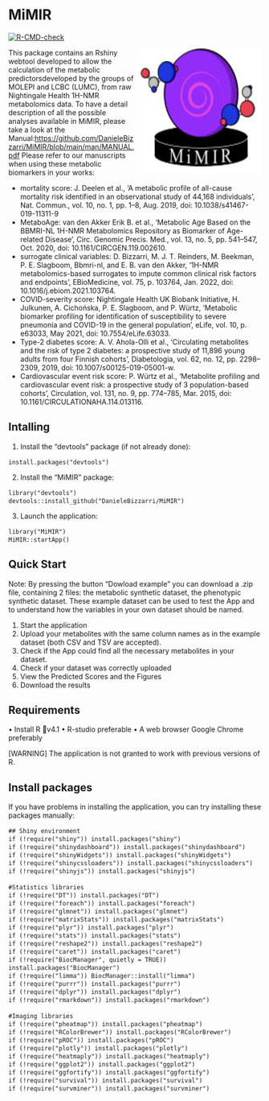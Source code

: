 # MiMIR

[![R-CMD-check](https://github.com/DanieleBizzarri/MiMIR/actions/workflows/R-CMD-check.yaml/badge.svg)](https://github.com/DanieleBizzarri/MiMIR/actions/workflows/R-CMD-check.yaml)

<img src="./inst/shinyApp/www/scaled_mimir_logo.svg" width="250" height="250" align="right">

This package contains an Rshiny webtool developed to allow the calculation of the metabolic predictorsdeveloped by the groups of MOLEPI and LCBC (LUMC), from raw Nightingale Health 1H-NMR metabolomics data.
To have a detail description of all the possible analyses available in MiMIR, please take a look at the Manual:https://github.com/DanieleBizzarri/MiMIR/blob/main/man/MANUAL.pdf
Please refer to our manuscripts when using these metabolic biomarkers in your works:
- mortality score: J. Deelen et al., ‘A metabolic profile of all-cause mortality risk identified in an observational study of 44,168 individuals’, Nat. Commun., vol. 10, no. 1, pp. 1–8, Aug. 2019, doi: 10.1038/s41467-019-11311-9
- MetaboAge: van den Akker Erik B. et al., ‘Metabolic Age Based on the BBMRI-NL 1H-NMR Metabolomics Repository as Biomarker of Age-related Disease’, Circ. Genomic Precis. Med., vol. 13, no. 5, pp. 541–547, Oct. 2020, doi: 10.1161/CIRCGEN.119.002610.
- surrogate clinical variables: D. Bizzarri, M. J. T. Reinders, M. Beekman, P. E. Slagboom, Bbmri-nl, and E. B. van den Akker, ‘1H-NMR metabolomics-based surrogates to impute common clinical risk factors and endpoints’, EBioMedicine, vol. 75, p. 103764, Jan. 2022, doi: 10.1016/j.ebiom.2021.103764.
- COVID-severity score: Nightingale Health UK Biobank Initiative, H. Julkunen, A. Cichońska, P. E. Slagboom, and P. Würtz, ‘Metabolic biomarker profiling for identification of susceptibility to severe pneumonia and COVID-19 in the general population’, eLife, vol. 10, p. e63033, May 2021, doi: 10.7554/eLife.63033.
- Type-2 diabetes score: A. V. Ahola-Olli et al., ‘Circulating metabolites and the risk of type 2 diabetes: a prospective study of 11,896 young adults from four Finnish cohorts’, Diabetologia, vol. 62, no. 12, pp. 2298–2309, 2019, doi: 10.1007/s00125-019-05001-w.
- Cardiovascular event risk score: P. Würtz et al., ‘Metabolite profiling and cardiovascular event risk: a prospective study of 3 population-based cohorts’, Circulation, vol. 131, no. 9, pp. 774–785, Mar. 2015, doi: 10.1161/CIRCULATIONAHA.114.013116.


## Intalling

1.  Install the “devtools” package (if not already done):  

<!-- end list -->

    install.packages("devtools")

2.  Install the “MiMIR” package:

<!-- end list -->

    library("devtools")
    devtools::install_github("DanieleBizzarri/MiMIR")

3.  Launch the application:

<!-- end list -->

    library("MiMIR")
    MiMIR::startApp()

## Quick Start

Note: By pressing the button “Dowload example” you can download a .zip
file, containing 2 files: the metabolic synthetic dataset, the
phenotypic synthetic dataset. These example dataset can be used to test
the App and to understand how the variables in your own dataset should
be named.

1.  Start the application
2.  Upload your metabolites with the same column names as in the example
    dataset (both CSV and TSV are accepted).
3.  Check if the App could find all the necessary metabolites in your
    dataset.
4.  Check if your dataset was correctly uploaded
5.  View the Predicted Scores and the Figures
6.  Download the results

## Requirements

•	Install R		v4.1
•	R-studio		preferable
•	A web browser	Google Chrome preferably

[WARNING] The application is not granted to work with previous versions of R.

## Install packages

If you have problems in installing the application, you can try
installing these packages manually:

    ## Shiny environment
    if (!require("shiny")) install.packages("shiny")
    if (!require("shinydashboard")) install.packages("shinydashboard")
    if (!require("shinyWidgets")) install.packages("shinyWidgets")
    if (!require("shinycssloaders")) install.packages("shinycssloaders")
    if (!require("shinyjs")) install.packages("shinyjs")

    #Statistics libraries
    if (!require("DT")) install.packages("DT")
    if (!require("foreach")) install.packages("foreach")
    if (!require("glmnet")) install.packages("glmnet")
    if (!require("matrixStats")) install.packages("matrixStats")
    if (!require("plyr")) install.packages("plyr")
    if (!require("stats")) install.packages("stats")
    if (!require("reshape2")) install.packages("reshape2")
    if (!require("caret")) install.packages("caret")
    if (!require("BiocManager", quietly = TRUE)) install.packages("BiocManager")
    if (!require("limma")) BiocManager::install("limma")
    if (!require("purrr")) install.packages("purrr")
    if (!require("dplyr")) install.packages("dplyr")
    if (!require("rmarkdown")) install.packages("rmarkdown")

    #Imaging libraries
    if (!require("pheatmap")) install.packages("pheatmap")
    if (!require("RColorBrewer")) install.packages("RColorBrewer")
    if (!require("pROC")) install.packages("pROC")
    if (!require("plotly")) install.packages("plotly")
    if (!require("heatmaply")) install.packages("heatmaply")
    if (!require("ggplot2")) install.packages("ggplot2")
    if (!require("ggfortify")) install.packages("ggfortify")
    if (!require("survival")) install.packages("survival")
    if (!require("survminer")) install.packages("survminer")
